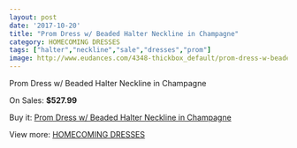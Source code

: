```yaml
---
layout: post
date: '2017-10-20'
title: "Prom Dress w/ Beaded Halter Neckline in Champagne"
category: HOMECOMING DRESSES
tags: ["halter","neckline","sale","dresses","prom"]
image: http://www.eudances.com/4348-thickbox_default/prom-dress-w-beaded-halter-neckline-in-champagne.jpg
---
```

Prom Dress w/ Beaded Halter Neckline in Champagne

On Sales: **$527.99**
<a href="https://www.eudances.com/en/homecoming-dresses/1457-prom-dress-w-beaded-halter-neckline-in-champagne.html"><amp-img layout="responsive" width="600" height="600" src="//www.eudances.com/4348-thickbox_default/prom-dress-w-beaded-halter-neckline-in-champagne.jpg" alt="Prom Dress w/ Beaded Halter Neckline in Champagne 0" /></a>

Buy it: [Prom Dress w/ Beaded Halter Neckline in Champagne](https://www.eudances.com/en/homecoming-dresses/1457-prom-dress-w-beaded-halter-neckline-in-champagne.html "Prom Dress w/ Beaded Halter Neckline in Champagne")

View more: [HOMECOMING DRESSES](https://www.eudances.com/en/15-homecoming-dresses "HOMECOMING DRESSES")
